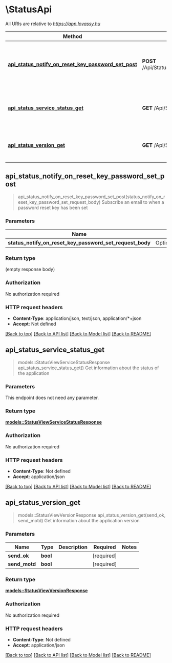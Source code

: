 # \StatusApi

All URIs are relative to *https://app.lovassy.hu*

Method | HTTP request | Description
------------- | ------------- | -------------
[**api_status_notify_on_reset_key_password_set_post**](StatusApi.md#api_status_notify_on_reset_key_password_set_post) | **POST** /Api/Status/NotifyOnResetKeyPasswordSet | Subscribe an email to when a password reset key has been set
[**api_status_service_status_get**](StatusApi.md#api_status_service_status_get) | **GET** /Api/Status/ServiceStatus | Get information about the status of the application
[**api_status_version_get**](StatusApi.md#api_status_version_get) | **GET** /Api/Status/Version | Get information about the application version



## api_status_notify_on_reset_key_password_set_post

> api_status_notify_on_reset_key_password_set_post(status_notify_on_reset_key_password_set_request_body)
Subscribe an email to when a password reset key has been set

### Parameters


Name | Type | Description  | Required | Notes
------------- | ------------- | ------------- | ------------- | -------------
**status_notify_on_reset_key_password_set_request_body** | Option<[**StatusNotifyOnResetKeyPasswordSetRequestBody**](StatusNotifyOnResetKeyPasswordSetRequestBody.md)> |  |  |

### Return type

 (empty response body)

### Authorization

No authorization required

### HTTP request headers

- **Content-Type**: application/json, text/json, application/*+json
- **Accept**: Not defined

[[Back to top]](#) [[Back to API list]](../README.md#documentation-for-api-endpoints) [[Back to Model list]](../README.md#documentation-for-models) [[Back to README]](../README.md)


## api_status_service_status_get

> models::StatusViewServiceStatusResponse api_status_service_status_get()
Get information about the status of the application

### Parameters

This endpoint does not need any parameter.

### Return type

[**models::StatusViewServiceStatusResponse**](StatusViewServiceStatusResponse.md)

### Authorization

No authorization required

### HTTP request headers

- **Content-Type**: Not defined
- **Accept**: application/json

[[Back to top]](#) [[Back to API list]](../README.md#documentation-for-api-endpoints) [[Back to Model list]](../README.md#documentation-for-models) [[Back to README]](../README.md)


## api_status_version_get

> models::StatusViewVersionResponse api_status_version_get(send_ok, send_motd)
Get information about the application version

### Parameters


Name | Type | Description  | Required | Notes
------------- | ------------- | ------------- | ------------- | -------------
**send_ok** | **bool** |  | [required] |
**send_motd** | **bool** |  | [required] |

### Return type

[**models::StatusViewVersionResponse**](StatusViewVersionResponse.md)

### Authorization

No authorization required

### HTTP request headers

- **Content-Type**: Not defined
- **Accept**: application/json

[[Back to top]](#) [[Back to API list]](../README.md#documentation-for-api-endpoints) [[Back to Model list]](../README.md#documentation-for-models) [[Back to README]](../README.md)


